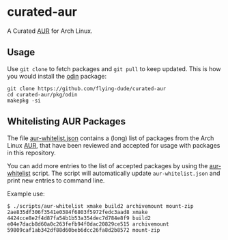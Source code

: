 # curated-aur

A Curated [AUR](https://wiki.archlinux.org/title/Arch_User_Repository) for Arch Linux.

## Usage

Use `git clone` to fetch packages and `git pull` to keep updated.
This is how you would install the [odin](https://github.com/flying-dude/curated-aur/tree/main/pkg/odin) package:

```
git clone https://github.com/flying-dude/curated-aur
cd curated-aur/pkg/odin
makepkg -si
```

## Whitelisting AUR Packages

The file
[aur-whitelist.json](https://github.com/flying-dude/curated-aur/tree/main/aur-whitelist.json)
contains a (long) list of packages from the Arch Linux
[AUR](https://wiki.archlinux.org/title/Arch_User_Repository),
that have been reviewed and accepted for usage with packages in this repository.

You can add more entries to the list of accepted packages by using the
[aur-whitelist](https://github.com/flying-dude/curated-aur/tree/main/scripts/aur-whitelist)
script. The script will automatically update `aur-whitelist.json` and print new entries to command line.

Example use:

```
$ ./scripts/aur-whitelist xmake build2 archivemount mount-zip
2ae835df306f3541e0384f6803f5972fedc3aad8 xmake
4424cce8e2f4d87fa54b1b53a354dec7d784e8f9 build2
e04e7dacb8d60a0c263fefb94f0dac20829ce515 archivemount
59809caf1ab342df88d60beb6dcc26fa8d2b8572 mount-zip
```